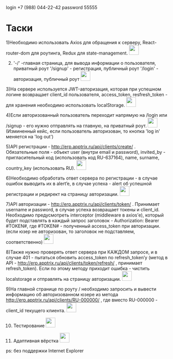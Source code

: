 login +7 (988) 044-22-42
password 55555



<h1> Таски </h1>

1)Необходимо использовать Axios для обращения к серверу, React-router-dom для роутинга, Redux для state-management. <img width='30' height='30' src ='https://img.icons8.com/metro/452/checkmark.png'>

2) '-/' -главная страница, для вывода информации о пользователя, приватный роут
'/signup' - регистрация, публичный роут
'/login' - авторизация, публичный роут <img width='30' height='30' src ='https://img.icons8.com/metro/452/checkmark.png'>

3)На сервере используется JWT-авторизация, которая при успешном логине возвращает client_id пользователя, access_token, resfresh_token - для хранения необходимо использовать localStorage. <img width='30' height='30' src ='https://img.icons8.com/metro/452/checkmark.png'>

4)Если авторизованный пользователь переходит напрямую на /login или /signup - его нужно отправлять на главную, на приватный роут. <img width='30' height='30' src ='https://img.icons8.com/metro/452/checkmark.png'> (Изминенный кейс, если пользователь авторизован,
то кнопка 'log in' меняется на 'log out')

5)API регистрации - http://erp.apptrix.ru/api/clients/create/ . Обязательные поля - объект user (внутри email и password), invited_by - пригласительный код (использовать код RU-637164), name, surname, country_key (использовать RU). <img width='30' height='30' src ='https://img.icons8.com/metro/452/checkmark.png'>

6)Необходимо обработать ответ сервера по регистрации - в случае ошибок выводить их в alert’e, в случае успеха - alert об успешной регистрации и редирект на страницу авторизации. <img width='30' height='30' src ='https://img.icons8.com/metro/452/checkmark.png'>

7)API авторизации - http://erp.apptrix.ru/api/clients/token/ . Принимает username и password, в случае успеха возвращает токены и client_id. Необходимо предусмотреть interceptor (middleware в axios’е), который будет подставлять в каждый запрос заголовок - Authorization: Bearer #TOKEN#,  где #TOKEN# - полученный access_token при авторизации. (если юзер не авторизован, то заголовок не подставляем, соответственно) <img width='30' height='30' src ='https://img.icons8.com/metro/452/checkmark.png'>

8)Также нужно проверять ответ сервера при КАЖДОМ запросе, и в случае 401 - пытаться обновить access_token по refresh_token’у (метод в API - http://erp.apptrix.ru/api/clients/token/refresh/ , принимает refresh_token). Если по этому методу приходит ошибка - чистить localstorage и отправлять на страницу авторизации. <img width='30' height='30' src ='https://img.icons8.com/metro/452/checkmark.png'>

9)На главной странице по роуту / необходимо запросить и вывести информацию об авторизованном юзере из метода http://erp.apptrix.ru/api/clients/RU-000000/ , где вместо RU-000000 - client_id текущего клиента. <img width='30' height='30' src ='https://img.icons8.com/metro/452/checkmark.png'>

10) Тестирование <img width='30' height='30' src ='https://img.icons8.com/metro/452/checkmark.png'>

11) Адаптивная вёрстка <img width='30' height='30' src ='https://img.icons8.com/metro/452/checkmark.png'>

ps: без поддержки Internet Explorer
